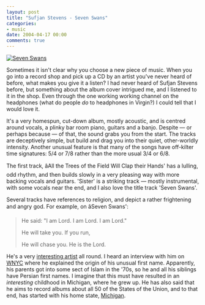 ```yaml
---
layout: post
title: "Sufjan Stevens - Seven Swans"
categories:
- music
date: 2004-04-17 00:00
comments: true
---
```


<p class="img-shadow"><a href="http://www.amazon.co.uk/exec/obidos/ASIN/B0001DD0GC/butshesagirl-21" title="Buy this at Amazon.co.uk"><img src="http://images-eu.amazon.com/images/P/B0001DD0GC.02._PE_.jpg" alt="Seven Swans" border="0" /></a></p>

<p>Sometimes it isn't clear why you choose a new piece of music. When you go into a record shop and pick up a CD by an artist you've never heard of before, what makes you give it a listen? I had never heard of Sufjan Stevens before, but something about the album cover intrigued me, and I listened to it in the shop. Even through the one working working channel on the headphones (what do people <em>do</em> to headphones in Virgin?) I could tell that I would love it.</p>

<p>It's a very homespun, cut-down album, mostly acoustic, and  is centred around vocals, a plinky bar room piano, guitars and a banjo. Despite &mdash; or perhaps because &mdash; of that, the sound grabs you from the start. The tracks are deceptively simple, but build and drag you into their quiet, other-worldly intensity. Another unusual feature is that many of the songs have off-kilter time signatures: 5/4 or 7/8 rather than the more usual 3/4 or 6/8.</p>

<p>The first track, âAll the Trees of the Field Will Clap their Hands' has a lulling, odd rhythm, and then builds slowly in a very pleasing way with more backing vocals and guitars. 'Sister' is a striking track &mdash; mostly instrumental, with some vocals near the end, and I also love the title track 'Seven Swans'.</p>

<p>Several tracks have references to religion, and depict a rather frightening and angry god. For example, on âSeven Swans':</p>

<blockquote>
<p>He said: "I am Lord. I am Lord. I am Lord."</p>
<p>He will take you. If you run,</p>
<p>He will chase you. He is the Lord.</p>
</blockquote>

<p>He's a very <a href="http://www.sufjan.com/" title="Sufjan Stevens' home page">interesting artist</a> all round. I heard an interview with him on <a href="http://www.wnyc.org/shows/spinning/episodes/03052004" title="WNYC interview with Sufjan Stevens">WNYC</a> where he explained the origin of his unusual first name. Apparently, his parents got into some sect of Islam in the '70s, so he and all his siblings have Persian first names. I imagine that this must have resulted in an <em>interesting</em> childhood in Michigan, where he grew up. He has also said that he aims to record albums about all 50 of the States of the Union, and to that end, has started with his home state, <a href="http://www.sufjan.com/michigan/" title="Sufjan Stevens - Michigan">Michigan</a>.</p>
